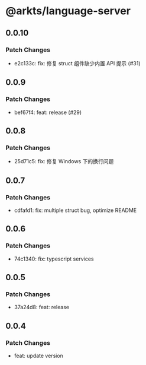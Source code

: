 # @arkts/language-server

## 0.0.10

### Patch Changes

- e2c133c: fix: 修复 struct 组件缺少内置 API 提示 (#31)

## 0.0.9

### Patch Changes

- bef67f4: feat: release (#29)

## 0.0.8

### Patch Changes

- 25d71c5: fix: 修复 Windows 下的换行问题

## 0.0.7

### Patch Changes

- cdfafd1: fix: multiple struct bug, optimize README

## 0.0.6

### Patch Changes

- 74c1340: fix: typescript services

## 0.0.5

### Patch Changes

- 37a24d8: feat: release

## 0.0.4

### Patch Changes

- feat: update version
